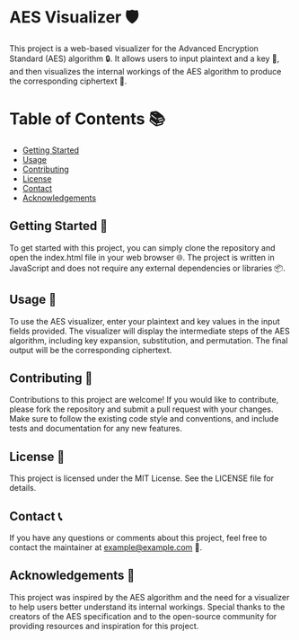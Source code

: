 # AES Visualizer 🛡️
This project is a web-based visualizer for the Advanced Encryption Standard (AES) algorithm 🔒. It allows users to input plaintext and a key 🔑, and then visualizes the internal workings of the AES algorithm to produce the corresponding ciphertext 📝.

# Table of Contents 📚
- [Getting Started](#getting-started-🚀])
- [Usage](#usage-🤖)
- [Contributing](#contributing)
- [License](#license-📜)
- [Contact](#contact-📞)
- [Acknowledgements](#acknowledgements-👏)

## Getting Started 🚀
To get started with this project, you can simply clone the repository and open the index.html file in your web browser 🌐. The project is written in JavaScript and does not require any external dependencies or libraries 📦.

## Usage 🤖
To use the AES visualizer, enter your plaintext and key values in the input fields provided. The visualizer will display the intermediate steps of the AES algorithm, including key expansion, substitution, and permutation. The final output will be the corresponding ciphertext.

## Contributing 🤝
Contributions to this project are welcome! If you would like to contribute, please fork the repository and submit a pull request with your changes. Make sure to follow the existing code style and conventions, and include tests and documentation for any new features.

## License 📜
This project is licensed under the MIT License. See the LICENSE file for details.

## Contact 📞
If you have any questions or comments about this project, feel free to contact the maintainer at example@example.com 📧.

## Acknowledgements 👏
This project was inspired by the AES algorithm and the need for a visualizer to help users better understand its internal workings. Special thanks to the creators of the AES specification and to the open-source community for providing resources and inspiration for this project.
